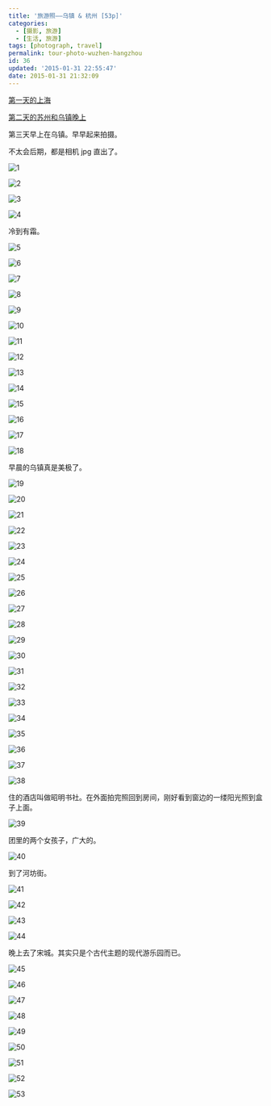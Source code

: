 ```yaml
---
title: '旅游照——乌镇 & 杭州 [53p]'
categories:
  - [摄影, 旅游]
  - [生活, 旅游]
tags: [photograph, travel]
permalink: tour-photo-wuzhen-hangzhou
id: 36
updated: '2015-01-31 22:55:47'
date: 2015-01-31 21:32:09
---
```


[第一天的上海](http://blog.e10t.net/tour-photo-shanghai/)

[第二天的苏州和乌镇晚上](http://blog.e10t.net/tour-photo-suzhou-wuzhen-night/)

第三天早上在乌镇。早早起来拍摄。

不太会后期，都是相机 jpg 直出了。

![1](https://i.imgur.com/1JUHRNi.jpg)

![2](https://i.imgur.com/OMuzaD4.jpg)

![3](https://i.imgur.com/ofVj8MD.jpg)

![4](https://i.imgur.com/xRmqMUK.jpg)

冷到有霜。

![5](https://i.imgur.com/TYnzsH9.jpg)

![6](https://i.imgur.com/0Rr0PWT.jpg)

![7](https://i.imgur.com/KradevJ.jpg)

![8](https://i.imgur.com/mDX99Ju.jpg)

![9](https://i.imgur.com/A1chnJP.jpg)

![10](https://i.imgur.com/ytk0beu.jpg)

![11](https://i.imgur.com/p5KoJhs.jpg)

![12](https://i.imgur.com/Htqi3ho.jpg)

![13](https://i.imgur.com/vFEu58e.jpg)

![14](https://i.imgur.com/AJnLuLS.jpg)

![15](https://i.imgur.com/jIKUNna.jpg)

![16](https://i.imgur.com/VynvVFM.jpg)

![17](https://i.imgur.com/ZHMzzkJ.jpg)

![18](https://i.imgur.com/hb6M6u8.jpg)

早晨的乌镇真是美极了。

![19](https://i.imgur.com/l3WYGn5.jpg)

![20](https://i.imgur.com/5jVJdy4.jpg)

![21](https://i.imgur.com/j1F7zk5.jpg)

![22](https://i.imgur.com/DHLQ5aE.jpg)

![23](https://i.imgur.com/HzszDYj.jpg)

![24](https://i.imgur.com/uu5hXHl.jpg)

![25](https://i.imgur.com/fE0yEV2.jpg)

![26](https://i.imgur.com/FnsUHll.jpg)

![27](https://i.imgur.com/huNDLED.jpg)

![28](https://i.imgur.com/am1qYSS.jpg)

![29](https://i.imgur.com/3jj2FjY.jpg)

![30](https://i.imgur.com/klwck5I.jpg)

![31](https://i.imgur.com/ihmauQQ.jpg)

![32](https://i.imgur.com/qJMGQdH.jpg)

![33](https://i.imgur.com/p1IGqxA.jpg)

![34](https://i.imgur.com/fqLjTYP.jpg)

![35](https://i.imgur.com/nKWDIDt.jpg)

![36](https://i.imgur.com/7nIhJqu.jpg)

![37](https://i.imgur.com/lUAWiW9.jpg)

![38](https://i.imgur.com/nN1iKsB.jpg)

住的酒店叫做昭明书社。在外面拍完照回到房间，刚好看到窗边的一缕阳光照到盒子上面。

![39](https://i.imgur.com/rfdyGMM.jpg)

团里的两个女孩子，广大的。

![40](https://i.imgur.com/5ADw5nm.jpg)

到了河坊街。

![41](https://i.imgur.com/DEupzJ8.jpg)

![42](https://i.imgur.com/1suidSV.jpg)

![43](https://i.imgur.com/EphRYrk.jpg)

![44](https://i.imgur.com/9WRaJ6m.jpg)

晚上去了宋城。其实只是个古代主题的现代游乐园而已。

![45](https://i.imgur.com/iTdaahM.jpg)

![46](https://i.imgur.com/oTszkZw.jpg)

![47](https://i.imgur.com/s5dhOQN.jpg)

![48](https://i.imgur.com/qJQ1vK7.jpg)

![49](https://i.imgur.com/61jQeP2.jpg)

![50](https://i.imgur.com/MfqY6PW.jpg)

![51](https://i.imgur.com/s6VT0eI.jpg)

![52](https://i.imgur.com/Y9rJ8XG.jpg)

![53](https://i.imgur.com/IybjEsC.jpg)
